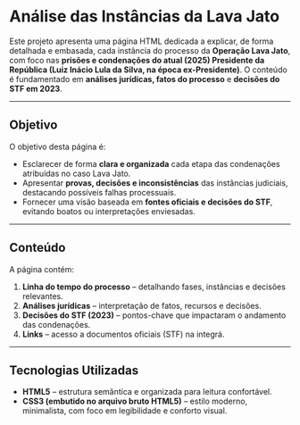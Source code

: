 # Análise das Instâncias da Lava Jato

Este projeto apresenta uma página HTML dedicada a explicar, de forma detalhada e embasada, cada instância do processo da **Operação Lava Jato**, com foco nas **prisões e condenações do atual (2025) Presidente da República (Luiz Inácio Lula da Silva, na época ex-Presidente)**. O conteúdo é fundamentado em **análises jurídicas, fatos do processo** e **decisões do STF em 2023**.

---

## Objetivo

O objetivo desta página é:

- Esclarecer de forma **clara e organizada** cada etapa das condenações atribuídas no caso Lava Jato.
- Apresentar **provas, decisões e inconsistências** das instâncias judiciais, destacando possíveis falhas processuais.
- Fornecer uma visão baseada em **fontes oficiais e decisões do STF**, evitando boatos ou interpretações enviesadas.

---

## Conteúdo

A página contém:

1. **Linha do tempo do processo** – detalhando fases, instâncias e decisões relevantes.
2. **Análises jurídicas** – interpretação de fatos, recursos e decisões.
3. **Decisões do STF (2023)** – pontos-chave que impactaram o andamento das condenações.
4. **Links** – acesso a documentos oficiais (STF) na integrá.

---

## Tecnologias Utilizadas

- **HTML5** – estrutura semântica e organizada para leitura confortável.
- **CSS3 (embutido no arquivo bruto HTML5)** – estilo moderno, minimalista, com foco em legibilidade e conforto visual.
